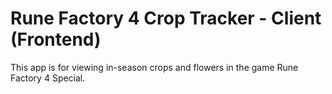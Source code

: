 # Rune Factory 4 Crop Tracker - Client (Frontend)
This app is for viewing in-season crops and flowers in the game Rune Factory 4 Special.
